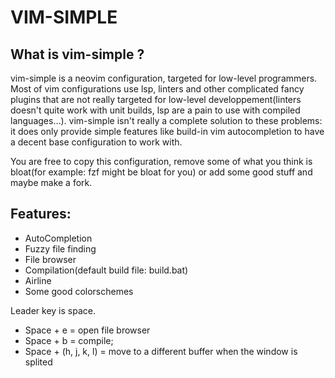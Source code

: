 # VIM-SIMPLE
## What is vim-simple ?

vim-simple is a neovim configuration, targeted for low-level programmers.
Most of vim configurations use lsp, linters and other complicated fancy plugins
that are not really targeted for low-level developpement(linters doesn't quite work with
unit builds, lsp are a pain to use with compiled languages...).
vim-simple isn't really a complete solution to these problems: it does only provide simple features
like build-in vim autocompletion to have a decent base configuration to work with.

You are free to copy this configuration, remove some of what you think is bloat(for example:
fzf might be bloat for you) or add some good stuff and maybe make a fork.

## Features:

- AutoCompletion
- Fuzzy file finding
- File browser
- Compilation(default build file: build.bat)
- Airline
- Some good colorschemes

Leader key is space.

- Space + e = open file browser
- Space + b = compile;
- Space + (h, j, k, l) = move to a different buffer when the window is splited
